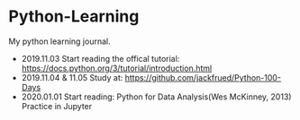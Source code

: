 # Python-Learning
My python learning journal.

- 2019.11.03
Start reading the offical tutorial: https://docs.python.org/3/tutorial/introduction.html
- 2019.11.04 & 11.05
Study at: https://github.com/jackfrued/Python-100-Days
- 2020.01.01
Start reading: Python for Data Analysis(Wes McKinney, 2013) <br>
Practice in Jupyter
